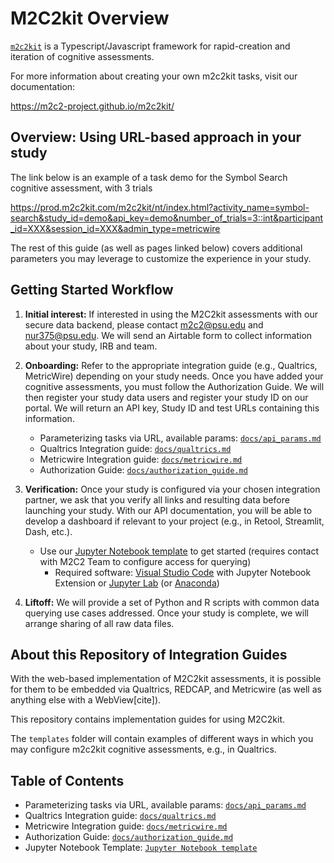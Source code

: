 # M2C2kit Overview

[`m2c2kit`](https://m2c2-project.github.io/m2c2kit/) is a Typescript/Javascript framework for rapid-creation and iteration of cognitive assessments.

For more information about creating your own m2c2kit tasks, visit our documentation:

https://m2c2-project.github.io/m2c2kit/ 

## Overview: Using URL-based approach in your study

The link below is an example of a task demo for the Symbol Search cognitive assessment, with 3 trials

https://prod.m2c2kit.com/m2c2kit/nt/index.html?activity_name=symbol-search&study_id=demo&api_key=demo&number_of_trials=3::int&participant_id=XXX&session_id=XXX&admin_type=metricwire

The rest of this guide (as well as pages linked below) covers additional parameters you may leverage to customize the experience in your study.

## Getting Started Workflow

1. **Initial interest:** If interested in using the M2C2kit assessments with our secure data backend, please contact m2c2@psu.edu and nur375@psu.edu. We will send an Airtable form to collect information about your study, IRB and team.

2. **Onboarding:**  Refer to the appropriate integration guide (e.g., Qualtrics, MetricWire) depending on your study needs. Once you have added your cognitive assessments, you must follow the Authorization Guide. We will then register your study data users and register your study ID on our portal. We will return an API key, Study ID and test URLs containing this information.

    - Parameterizing tasks via URL, available params: [`docs/api_params.md`](docs/api_params.md)
    - Qualtrics Integration guide: [`docs/qualtrics.md`](docs/qualtrics.md)
    - Metricwire Integration guide: [`docs/metricwire.md`](docs/metricwire.md)
    - Authorization Guide: [`docs/authorization_guide.md`](docs/authorization_guide.md)

3. **Verification:** Once your study is configured via your chosen integration partner, we ask that you verify all links and resulting data before launching your study. With our API documentation, you will be able to develop a dashboard if relevant to your project (e.g., in Retool, Streamlit, Dash, etc.).

    - Use our [Jupyter Notebook template](jupyter_notebooks/M2C2Kit_Data_Query_Notebook.ipynb) to get started (requires contact with M2C2 Team to configure access for querying)
        - Required software: [Visual Studio Code](https://code.visualstudio.com/) with Jupyter Notebook Extension or [Jupyter Lab](https://jupyter.org/install) (or [Anaconda](https://www.anaconda.com/))

4. **Liftoff:** We will provide a set of Python and R scripts with common data querying use cases addressed. Once your study is complete, we will arrange sharing of all raw data files.

## About this Repository of Integration Guides

With the web-based implementation of M2C2kit assessments, it is possible for them to be embedded via Qualtrics, REDCAP, and Metricwire (as well as anything else with a WebView[cite]).

This repository contains implementation guides for using M2C2kit. 

The `templates` folder will contain examples of different ways in which you may configure m2c2kit cognitive assessments, e.g., in Qualtrics. 

## Table of Contents

- Parameterizing tasks via URL, available params: [`docs/api_params.md`](docs/api_params.md)
- Qualtrics Integration guide: [`docs/qualtrics.md`](docs/qualtrics.md)
- Metricwire Integration guide: [`docs/metricwire.md`](docs/metricwire.md)
- Authorization Guide: [`docs/authorization_guide.md`](docs/authorization_guide.md)
- Jupyter Notebook Template: [`Jupyter Notebook template`](jupyter_notebooks/M2C2Kit_Data_Query_Notebook.ipynb)
